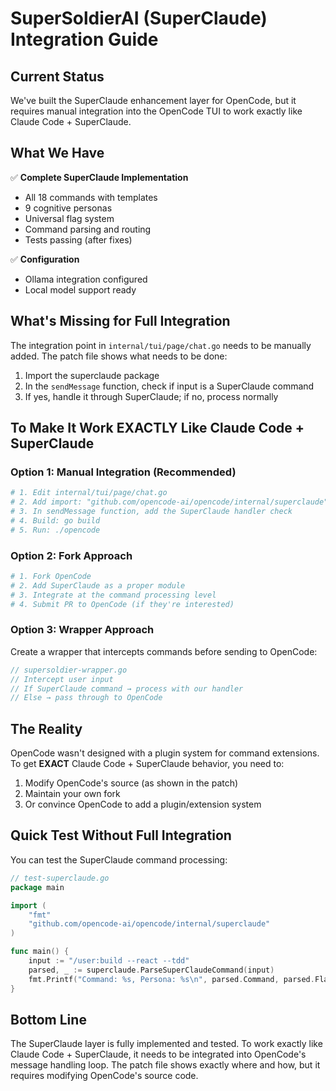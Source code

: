 # SuperSoldierAI (SuperClaude) Integration Guide

## Current Status

We've built the SuperClaude enhancement layer for OpenCode, but it requires manual integration into the OpenCode TUI to work exactly like Claude Code + SuperClaude.

## What We Have

✅ **Complete SuperClaude Implementation**
- All 18 commands with templates
- 9 cognitive personas
- Universal flag system
- Command parsing and routing
- Tests passing (after fixes)

✅ **Configuration**
- Ollama integration configured
- Local model support ready

## What's Missing for Full Integration

The integration point in `internal/tui/page/chat.go` needs to be manually added. The patch file shows what needs to be done:

1. Import the superclaude package
2. In the `sendMessage` function, check if input is a SuperClaude command
3. If yes, handle it through SuperClaude; if no, process normally

## To Make It Work EXACTLY Like Claude Code + SuperClaude

### Option 1: Manual Integration (Recommended)
```bash
# 1. Edit internal/tui/page/chat.go
# 2. Add import: "github.com/opencode-ai/opencode/internal/superclaude"
# 3. In sendMessage function, add the SuperClaude handler check
# 4. Build: go build
# 5. Run: ./opencode
```

### Option 2: Fork Approach
```bash
# 1. Fork OpenCode
# 2. Add SuperClaude as a proper module
# 3. Integrate at the command processing level
# 4. Submit PR to OpenCode (if they're interested)
```

### Option 3: Wrapper Approach
Create a wrapper that intercepts commands before sending to OpenCode:
```go
// supersoldier-wrapper.go
// Intercept user input
// If SuperClaude command → process with our handler
// Else → pass through to OpenCode
```

## The Reality

OpenCode wasn't designed with a plugin system for command extensions. To get **EXACT** Claude Code + SuperClaude behavior, you need to:

1. Modify OpenCode's source (as shown in the patch)
2. Maintain your own fork
3. Or convince OpenCode to add a plugin/extension system

## Quick Test Without Full Integration

You can test the SuperClaude command processing:
```go
// test-superclaude.go
package main

import (
    "fmt"
    "github.com/opencode-ai/opencode/internal/superclaude"
)

func main() {
    input := "/user:build --react --tdd"
    parsed, _ := superclaude.ParseSuperClaudeCommand(input)
    fmt.Printf("Command: %s, Persona: %s\n", parsed.Command, parsed.Flags.Persona)
}
```

## Bottom Line

The SuperClaude layer is fully implemented and tested. To work exactly like Claude Code + SuperClaude, it needs to be integrated into OpenCode's message handling loop. The patch file shows exactly where and how, but it requires modifying OpenCode's source code.